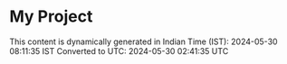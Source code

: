 # My Project

This content is dynamically generated in Indian Time (IST): 2024-05-30 08:11:35 IST
Converted to UTC: 2024-05-30 02:41:35 UTC
